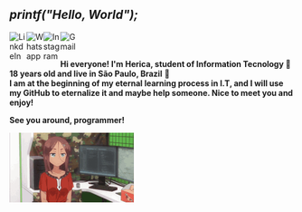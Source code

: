 
## _printf("Hello, World");_
<a target="_blank" href="https://www.linkedin.com/in/h%C3%A9rica-cadoni-35519a198/">
  <img align="left" alt="LinkdeIn" width="30px" src="https://cdn.jsdelivr.net/npm/simple-icons@v3/icons/linkedin.svg" />
</a>
<a target="_blank" href="https://api.whatsapp.com/send?phone=5519999138267">
  <img align="left" alt="Whatsapp" width="30px" src="https://cdn.jsdelivr.net/npm/simple-icons@v3/icons/whatsapp.svg" />
</a>
<a target="_blank" href="https://www.linkedin.com/in/h%C3%A9rica-cadoni-35519a198/">
  <img align="left" alt="Instagram" width="30px" src="https://cdn.jsdelivr.net/npm/simple-icons@v3/icons/instagram.svg" />
</a>
<a target="_blank" href="mailto:hericacadoni@gmail.com">
  <img align="left" alt="Gmail" width="30px" src="https://cdn.jsdelivr.net/npm/simple-icons@v3/icons/gmail.svg" />
</a>

<br>

<br>**Hi everyone! I'm Herica, student of Information Tecnology 💙 18 years old and live in São Paulo, Brazil** 💙
<br>
**I am at the beginning of my eternal learning process in I.T, and I will use my GitHub to eternalize it and maybe help someone. Nice to meet you and enjoy!**


**See you around, programmer!**


![gif](gif2.gif)

